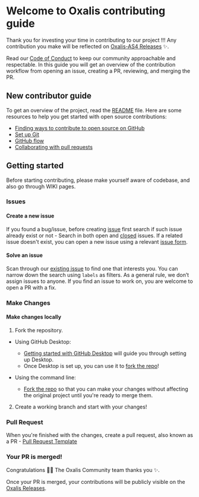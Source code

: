 # Welcome to Oxalis contributing guide <!-- omit in toc -->

Thank you for investing your time in contributing to our project !!!
Any contribution you make will be reflected on [Oxalis-AS4 Releases](https://github.com/OxalisCommunity/oxalis-as4/releases) :sparkles:.

Read our [Code of Conduct](./CODE_OF_CONDUCT.md) to keep our community approachable and respectable.
In this guide you will get an overview of the contribution workflow from opening an issue, creating a PR, reviewing, and merging the PR.

## New contributor guide

To get an overview of the project, read the [README](./README.md) file. Here are some resources to help you get started with open source contributions:

- [Finding ways to contribute to open source on GitHub](https://docs.github.com/en/get-started/exploring-projects-on-github/finding-ways-to-contribute-to-open-source-on-github)
- [Set up Git](https://docs.github.com/en/get-started/getting-started-with-git/set-up-git)
- [GitHub flow](https://docs.github.com/en/get-started/using-github/github-flow)
- [Collaborating with pull requests](https://docs.github.com/en/github/collaborating-with-pull-requests)


## Getting started

Before starting contributing, please make yourself aware of codebase, and also go through WIKI pages. 

### Issues

#### Create a new issue

If you found a bug/issue, before creating [issue](https://github.com/OxalisCommunity/oxalis-as4/issues) first search if such issue already exist or not - Search in both open and [closed](https://github.com/OxalisCommunity/oxalis-as4/issues?q=is%3Aissue%20state%3Aclosed) issues.
If a related issue doesn't exist, you can open a new issue using a relevant [issue form](https://github.com/OxalisCommunity/oxalis-as4/issues/new/choose).

#### Solve an issue

Scan through our [existing issue](https://github.com/OxalisCommunity/oxalis-as4/issues) to find one that interests you. You can narrow down the search using `labels` as filters. 
As a general rule, we don’t assign issues to anyone. If you find an issue to work on, you are welcome to open a PR with a fix.

### Make Changes

#### Make changes locally

1. Fork the repository.
- Using GitHub Desktop:
  - [Getting started with GitHub Desktop](https://docs.github.com/en/desktop/installing-and-configuring-github-desktop/getting-started-with-github-desktop) will guide you through setting up Desktop.
  - Once Desktop is set up, you can use it to [fork the repo](https://docs.github.com/en/desktop/contributing-and-collaborating-using-github-desktop/cloning-and-forking-repositories-from-github-desktop)!

- Using the command line:
  - [Fork the repo](https://docs.github.com/en/github/getting-started-with-github/fork-a-repo#fork-an-example-repository) so that you can make your changes without affecting the original project until you're ready to merge them.

2. Create a working branch and start with your changes!

### Pull Request

When you're finished with the changes, create a pull request, also known as a PR - [Pull Request Template](https://github.com/OxalisCommunity/oxalis-as4/blob/master/pull_request_template.md) 

### Your PR is merged!

Congratulations :tada::tada: The Oxalis Community team thanks you :sparkles:.

Once your PR is merged, your contributions will be publicly visible on the [Oxalis Releases](https://github.com/OxalisCommunity/oxalis-as4/releases).
